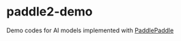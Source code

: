 # paddle2-demo

Demo codes for AI models implemented with [PaddlePaddle](https://github.com/PaddlePaddle/)